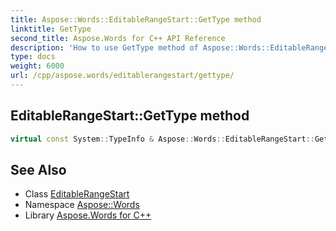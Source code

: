 ```yaml
---
title: Aspose::Words::EditableRangeStart::GetType method
linktitle: GetType
second_title: Aspose.Words for C++ API Reference
description: 'How to use GetType method of Aspose::Words::EditableRangeStart class in C++.'
type: docs
weight: 6000
url: /cpp/aspose.words/editablerangestart/gettype/
---
```

## EditableRangeStart::GetType method




```cpp
virtual const System::TypeInfo & Aspose::Words::EditableRangeStart::GetType() const override
```

## See Also

* Class [EditableRangeStart](../)
* Namespace [Aspose::Words](../../)
* Library [Aspose.Words for C++](../../../)
